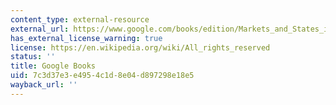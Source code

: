 ```yaml
---
content_type: external-resource
external_url: https://www.google.com/books/edition/Markets_and_States_in_Tropical_Africa/lV6xo-i_k2wC?hl=en&gbpv=1
has_external_license_warning: true
license: https://en.wikipedia.org/wiki/All_rights_reserved
status: ''
title: Google Books
uid: 7c3d37e3-e495-4c1d-8e04-d897298e18e5
wayback_url: ''
---
```

